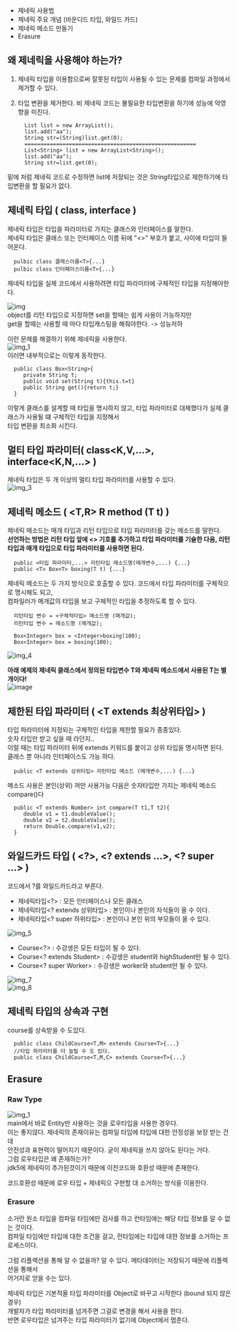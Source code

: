 * 제네릭 사용법
* 제네릭 주요 개념 (바운디드 타입, 와일드 카드)
* 제네릭 메소드 만들기
* Erasure


## 왜 제네릭을 사용해야 하는가?

1. 제네릭 타입을 이용함으로써 잘못된 타입이 사용될 수 있는 문제를 컴파일 과정에서 제거할 수 있다.
2. 타입 변환을 제거한다.
   비 제네릭 코드는 불필요한 타입변환을 하기에 성능에 악영향을 미친다.
   
         List list = new ArrayList();
         list.add("aa");
         String str=(String)list.get(0);
         ======================================================
         List<String> list = new ArrayList<String>();
         list.add("aa");
         String str=list.get(0);

밑에 처럼 제네릭 코드로 수정하면 list에 저장되는 것은 String타입으로 제한하기에 타입변환을 할 필요가 없다.

## 제네릭 타입 ( class<T>, interface<T> )

제네릭 타입은 타입을 파라미터로 가지는 클래스와 인터페이스를 말한다.  
제네릭 타입은 클래스 또는 인터페이스 이름 뒤에 "<>" 부호가 붙고, 사이에 타입이 들어온다.

      pulbic class 클래스이름<T>{...}
      pulbic class 인터페이스이름<T>{...}

제네릭 타입을 실제 코드에서 사용하려면 타입 파라미터에 구체적인 타입을 지정해야한다.  

![img](https://user-images.githubusercontent.com/60220562/109416824-d7dce280-7a03-11eb-93ac-ffde27ea2bd4.png)  
object를 리턴 타입으로 지정하면 set을 할때는 쉽게 사용이 가능하지만  
get을 할때는 사용할 때 마다 타입캐스팅을 해줘야한다. -> 성능저하  

이런 문제를 해결하기 위해 제네릭을 사용한다.  
![img_1](https://user-images.githubusercontent.com/60220562/109416831-df03f080-7a03-11eb-88e9-dbac33443e0f.png)  
이러면 내부적으로는 이렇게 동작한다.  

      public class Box<String>{
         private String t;
         public void set(String t){this.t=t}
         public String get(){return t;}
      }

이렇게 클래스를 설계할 때 타입을 명시하지 않고, 타입 파라미터로 대체했다가 실제 클래스가 사용될 떄 구체적인 타입을 지정해서  
타입 변환을 최소화 시킨다.  


## 멀티 타입 파라미터( class<K,V,...>, interface<K,N,...> )
제네릭 타입은 두 개 이상의 멀티 타입 파라미터를 사용할 수 있다.  
![img_3](https://user-images.githubusercontent.com/60220562/109416835-e5926800-7a03-11eb-82b4-ad174bef8b08.png)  

## 제네릭 메소드 ( <T,R> R method (T t) )
제네릭 메소드는 매개 타입과 리턴 타입으로 타입 파라미터를 갖는 메소드를 말한다.  
**선언하는 방법은 리턴 타입 앞에 <> 기호를 추가하고 타입 파라미터를 기술한 다음, 리턴 타입과 매개 타입으로 타입 파라미터를 사용하면 된다.**   

      public <타입 파라미터,...> 리턴타입 메소드명(매개변수,...) {...}
      public <T> Box<T> boxing(T t) {...}

제네릭 메소드는 두 가지 방식으로 호출할 수 있다. 코드에서 타입 파라미터를 구체적으로 명시해도 되고,  
컴파일러가 매개값의 타입을 보고 구체적인 타입을 추정하도록 할 수 있다.  

      리턴타입 변수 = <구체적타입> 메소드명 (매개값);
      리턴타입 변수 = 메소드명 (매개값);

      Box<Integer> box = <Integer>boxing(100);
      Box<Integer> box = boxing(100);


![img_4](https://user-images.githubusercontent.com/60220562/109416840-ecb97600-7a03-11eb-9cd7-6e480dfc03f7.png)  


**아래 예제의 제네릭 클래스에서 정의된 타입변수 T와 제네릭 메소드에서 사용된 T는 별개이다!**  
![image](https://user-images.githubusercontent.com/60220562/109456462-3ce41700-7a9c-11eb-9f28-302eefccdb87.png)  

## 제한된 타입 파라미터 ( <T extends 최상위타입> )

타입 파라미터에 지정되는 구체적인 타입을 제한할 필요가 종종있다.  
숫자 타입만 받고 싶을 때 라던지..  
이럴 때는 타입 파라미터 뒤에 extends 키워드를 붙이고 상위 타입을 명시하면 된다.  
클래스 뿐 아니라 인터페이스도 가능 하다.

      public <T extends 상위타입> 리턴타입 메소드 (매개변수,...) {...}

메소드 사용은 본인(상위) 꺼만 사용가능
다음은 숫자타입만 가지는 제네릭 메소드 compare()다

      public <T extends Number> int compare(T t1,T t2){
         double v1 = t1.doubleValue();
         double v2 = t2.doubleValue();
         return Double.compare(v1,v2);
      }

## 와일드카드 타입 ( <?>, <? extends ...>, <? super ...> )

코드에서 ?를 와일드카드라고 부른다.  
* 제네릭타입<?> : 모든 인터페이스나 모든 클래스
* 제네릭타입<? extends 상위타입> : 본인이나 본인의 자식들이 올 수 이다.
* 제네릭타입<? super 하위타입> : 본인이나 본인 위의 부모들이 올 수 있다.

![img_5](https://user-images.githubusercontent.com/60220562/109416845-f3e08400-7a03-11eb-9d67-eeb95c6804e1.png)  
* Course<?> : 수강생은 모든 타입이 될 수 있다.
* Course<? extends Student> : 수강생은 student와 highStudent만 될 수 있다.
* Course<? super Worker> : 수강생은 worker와 student만 될 수 있다.  

![img_7](https://user-images.githubusercontent.com/60220562/109416847-f642de00-7a03-11eb-9c40-7d7f2fd3394b.png)  
![img_8](https://user-images.githubusercontent.com/60220562/109416849-f7740b00-7a03-11eb-9767-56dfda43e030.png)  


## 제네릭 타입의 상속과 구현

course를 상속받을 수 도있다.

      public class ChildCourse<T,M> extends Course<T>{...}
      //타입 파라미터를 더 늘릴 수 도 있다.
      public class ChildCourse<T,M,C> extends Course<T>{...}
      
## Erasure
### Raw Type
![img_1](https://user-images.githubusercontent.com/60220562/109452325-d73f5d00-7a92-11eb-813b-412ba28c9c3d.png)  
main에서 바로 Entity만 사용하는 것을 로우타입을 사용한 경우다.  
이는 좋지않다. 제네릭의 존재이유는 컴파일 타임에 타입에 대한 안정성을 보장 받는 건데  
안전성과 표현력이 떨어지기 때문이다. 굳이 제네릭을 쓰지 않아도 된다는 거다.  
그럼 로우타입은 왜 존재하는가?  
jdk5에 제네릭이 추가된것이기 때문에 이전코드와 호환성 때문에 존재한다.  

코드호환성 때문에 로우 타입 + 제네릭으 구현할 대 소거하는 방식을 이용한다.  

### Erasure
소거란 원소 타입을 컴파일 타임에만 검사를 하고 런타임에는 해당 타입 정보를 알 수 없는 것이다.  
컴파일 타임에만 타입에 대한 조건을 걸고, 런타임에는 타입에 대한 정보를 소거하는 프로세스이다.  

그럼 리플렉션을 통해 알 수 없을까? 알 수 있다. 메타데이터는 저장되기 때문에 리플렉션을 통해서  
어거지로 얻을 수는 있다.  

제네릭 타입은 기본적올 타입 파라미터를 Object로 바꾸고 시작한다 (bound 되지 않은 경우)  
개발자가 타입 파라미터를 넘겨주면 그걸로 변경을 해서 사용을 한다.  
반면 로우타입은 넘겨주는 타입 파라미터가 없기에 Object에서 멈춘다.  

